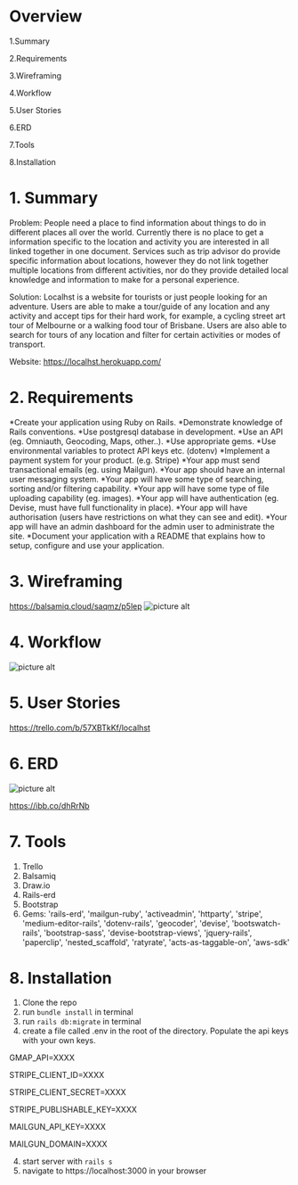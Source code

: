 # Overview
  1.Summary
  
  2.Requirements
  
  3.Wireframing
  
  4.Workflow
  
  5.User Stories
 
  6.ERD
  
  7.Tools
  
  8.Installation

# 1. Summary 
Problem:
People need a place to find information about things to do in different places all over the world. Currently there is no place to get a information specific to the location and activity you are interested in all linked together in one document. Services such as trip advisor do provide specific information about locations, however they do not link together multiple locations from different activities, nor do they provide detailed local knowledge and information to make for a personal experience. 

Solution:
Localhst is a website for tourists or just people looking for an adventure. Users are able to make a tour/guide of any location and any activity and accept tips for their hard work, for example, a cycling street art tour of Melbourne or a walking food tour of Brisbane. Users are also able to search for tours of any location and filter for certain activities or modes of transport. 

Website: https://localhst.herokuapp.com/

# 2. Requirements
*Create your application using Ruby on Rails.
*Demonstrate knowledge of Rails conventions.
*Use postgresql database in development.
*Use an API (eg. Omniauth, Geocoding, Maps, other..).
*Use appropriate gems.
*Use environmental variables to protect API keys etc. (dotenv)
*Implement a payment system for your product. (e.g. Stripe)
*Your app must send transactional emails (eg. using Mailgun).
*Your app should have an internal user messaging system.
*Your app will have some type of searching, sorting and/or filtering capability.
*Your app will have some type of file uploading capability (eg. images).
*Your app will have authentication (eg. Devise, must have full functionality in place).
*Your app will have authorisation (users have restrictions on what they can see and edit).
*Your app will have an admin dashboard for the admin user to administrate the site.
*Document your application with a README that explains how to setup, configure and use your application.
# 3. Wireframing
https://balsamiq.cloud/saqmz/p5lep
![picture alt](https://preview.ibb.co/fzcgNb/Screen_Shot_2017_11_07_at_12_21_03_pm.png "Wireframe")

# 4. Workflow 
![picture alt](https://preview.ibb.co/ixKvhb/Screen_Shot_2017_11_07_at_1_32_16_pm.png "Workflow")

# 5. User Stories
https://trello.com/b/57XBTkKf/localhst

# 6. ERD
![picture alt](https://preview.ibb.co/bQGEaw/erd.jpg "ERD")

https://ibb.co/dhRrNb

# 7. Tools
1. Trello
2. Balsamiq
3. Draw.io
4. Rails-erd
5. Bootstrap
6. Gems: 'rails-erd', 'mailgun-ruby', 'activeadmin', 'httparty', 'stripe', 'medium-editor-rails', 'dotenv-rails', 'geocoder', 'devise', 'bootswatch-rails', 'bootstrap-sass', 'devise-bootstrap-views', 'jquery-rails', 'paperclip', 'nested_scaffold', 'ratyrate', 'acts-as-taggable-on', 'aws-sdk'

# 8. Installation
1. Clone the repo
2. run `bundle install` in terminal
3. run `rails db:migrate` in terminal
4. create a file called .env in the root of the directory. Populate the api keys with your own keys.

  GMAP_API=XXXX
  
  STRIPE_CLIENT_ID=XXXX
  
  STRIPE_CLIENT_SECRET=XXXX
  
  STRIPE_PUBLISHABLE_KEY=XXXX
  
  MAILGUN_API_KEY=XXXX
  
  MAILGUN_DOMAIN=XXXX
  
4. start server with `rails s`
5. navigate to https://localhost:3000 in your browser
